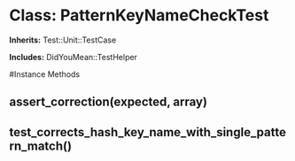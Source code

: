 # Class: PatternKeyNameCheckTest
**Inherits:** Test::Unit::TestCase
    
**Includes:** DidYouMean::TestHelper
  




#Instance Methods
## assert_correction(expected, array) [](#method-i-assert_correction)

## test_corrects_hash_key_name_with_single_pattern_match() [](#method-i-test_corrects_hash_key_name_with_single_pattern_match)

